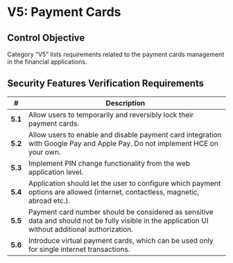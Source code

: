 # V5: Payment Cards

## Control Objective

Category “V5” lists requirements related to the payment cards management in the financial applications.

## Security Features Verification Requirements

| # | Description |
| --- | --- |
| **5.1** | Allow users to temporarily and reversibly lock their payment cards. | 
| **5.2** | Allow users to enable and disable payment card integration with Google Pay and Apple Pay. Do not implement HCE on your own. | 
| **5.3** | Implement PIN change functionality from the web application level. |
| **5.4** | Application should let the user to configure which payment options are allowed (internet, contactless, magnetic, abroad etc.). |
| **5.5** | Payment card number should be considered as sensitive data and should not be fully visible in the application UI without additional authorization. |
| **5.6** | Introduce virtual payment cards, which can be used only for single internet transactions. |


